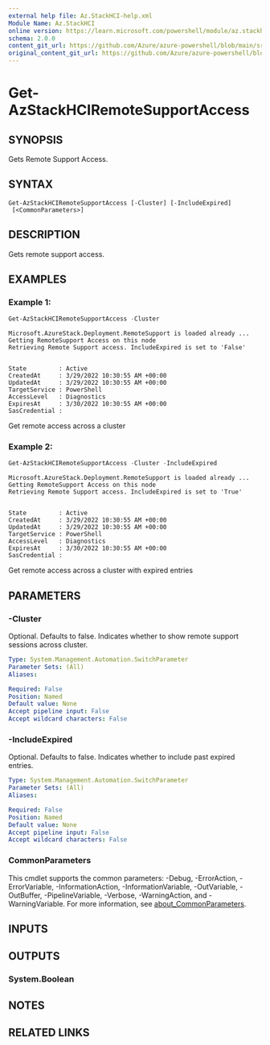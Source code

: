 ```yaml
---
external help file: Az.StackHCI-help.xml
Module Name: Az.StackHCI
online version: https://learn.microsoft.com/powershell/module/az.stackhci/get-azstackhciremotesupportaccess
schema: 2.0.0
content_git_url: https://github.com/Azure/azure-powershell/blob/main/src/StackHCI/StackHCI/help/Get-AzStackHCIRemoteSupportAccess.md
original_content_git_url: https://github.com/Azure/azure-powershell/blob/main/src/StackHCI/StackHCI/help/Get-AzStackHCIRemoteSupportAccess.md
---
```


# Get-AzStackHCIRemoteSupportAccess

## SYNOPSIS
Gets Remote Support Access.

## SYNTAX

```
Get-AzStackHCIRemoteSupportAccess [-Cluster] [-IncludeExpired]
 [<CommonParameters>]
```

## DESCRIPTION
Gets remote support access.

## EXAMPLES

### Example 1:
```powershell
Get-AzStackHCIRemoteSupportAccess -Cluster
```

```output
Microsoft.AzureStack.Deployment.RemoteSupport is loaded already ...
Getting RemoteSupport Access on this node
Retrieving Remote Support access. IncludeExpired is set to 'False'


State         : Active
CreatedAt     : 3/29/2022 10:30:55 AM +00:00
UpdatedAt     : 3/29/2022 10:30:55 AM +00:00
TargetService : PowerShell
AccessLevel   : Diagnostics
ExpiresAt     : 3/30/2022 10:30:55 AM +00:00
SasCredential :
```

Get remote access across a cluster

### Example 2:
```powershell
Get-AzStackHCIRemoteSupportAccess -Cluster -IncludeExpired
```

```output
Microsoft.AzureStack.Deployment.RemoteSupport is loaded already ...
Getting RemoteSupport Access on this node
Retrieving Remote Support access. IncludeExpired is set to 'True'


State         : Active
CreatedAt     : 3/29/2022 10:30:55 AM +00:00
UpdatedAt     : 3/29/2022 10:30:55 AM +00:00
TargetService : PowerShell
AccessLevel   : Diagnostics
ExpiresAt     : 3/30/2022 10:30:55 AM +00:00
SasCredential :
```

Get remote access across a cluster with expired entries

## PARAMETERS

### -Cluster
Optional.
Defaults to false.
Indicates whether to show remote support sessions across cluster.

```yaml
Type: System.Management.Automation.SwitchParameter
Parameter Sets: (All)
Aliases:

Required: False
Position: Named
Default value: None
Accept pipeline input: False
Accept wildcard characters: False
```

### -IncludeExpired
Optional.
Defaults to false.
Indicates whether to include past expired entries.

```yaml
Type: System.Management.Automation.SwitchParameter
Parameter Sets: (All)
Aliases:

Required: False
Position: Named
Default value: None
Accept pipeline input: False
Accept wildcard characters: False
```

### CommonParameters
This cmdlet supports the common parameters: -Debug, -ErrorAction, -ErrorVariable, -InformationAction, -InformationVariable, -OutVariable, -OutBuffer, -PipelineVariable, -Verbose, -WarningAction, and -WarningVariable. For more information, see [about_CommonParameters](http://go.microsoft.com/fwlink/?LinkID=113216).

## INPUTS

## OUTPUTS

### System.Boolean

## NOTES

## RELATED LINKS
